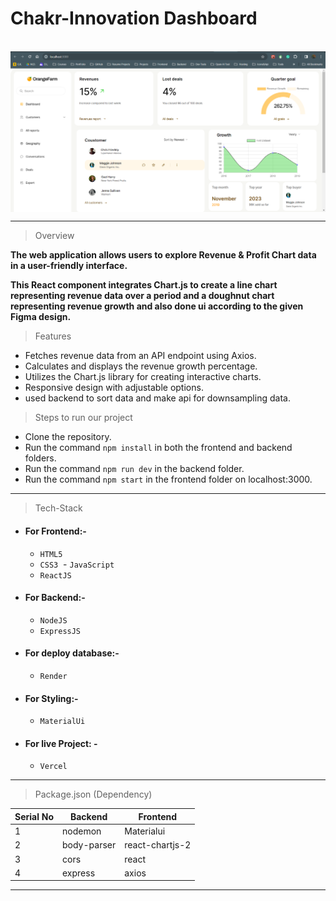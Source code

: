 # **Chakr-Innovation Dashboard**

<br>

<img align="center" src="Project_Sample.png">

---

> Overview

**The web application allows users to explore Revenue & Profit Chart data in a user-friendly interface.**

**This React component integrates Chart.js to create a line chart representing revenue data over a period and a doughnut chart representing revenue growth and also done ui according to the given Figma design.**

> Features

- Fetches revenue data from an API endpoint using Axios.
- Calculates and displays the revenue growth percentage.
- Utilizes the Chart.js library for creating interactive charts.
- Responsive design with adjustable options.
- used backend to sort data and make api for downsampling data.

> Steps to run our project

- Clone the repository.
- Run the command `npm install` in both the frontend and backend folders.
- Run the command `npm run dev` in the backend folder.
- Run the command `npm start` in the frontend folder on localhost:3000.

---

> Tech-Stack

- #### For Frontend:-

  - `HTML5`
  - `CSS3`
     - `JavaScript`
  - `ReactJS`

- #### For Backend:-

  - `NodeJS`
  - `ExpressJS`

- #### For deploy database:-

  - `Render`

- #### For Styling:-

  - `MaterialUi`

- #### For live Project: -

  - `Vercel`

---

> Package.json (Dependency)

| Serial No | Backend     | Frontend        |
| --------- | ----------- | --------------- |
| 1         | nodemon     | Materialui      |
| 2         | body-parser | react-chartjs-2 |
| 3         | cors        | react           |
| 4         | express     | axios           |

---
